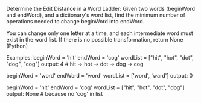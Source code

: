 Determine the Edit Distance in a Word Ladder: Given two words (beginWord and endWord), and a dictionary's word list, find the minimum number of operations needed to change beginWord into endWord.

You can change only one letter at a time, and each intermediate word must exist in the word list. If there is no possible transformation, return None (Python)

Examples:
beginWord = 'hit'
endWord = 'cog'
wordList = ["hit", "hot", "dot", "dog", "cog"]
output: 4 # hit -> hot -> dot -> dog -> cog

beginWord = 'word'
endWord = 'word'
wordList = ['word', 'ward']
output: 0 

beginWord = 'hit'
endWord = 'cog'
wordList = ["hit", "hot", "dot", "dog"]
output: None  # because no 'cog' in list